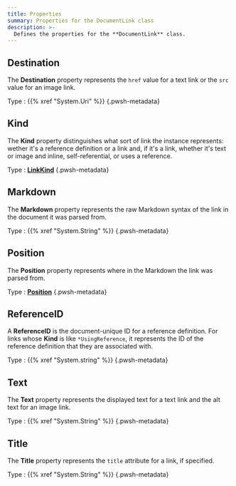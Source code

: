 ```yaml
---
title: Properties
summary: Properties for the DocumentLink class
description: >-
  Defines the properties for the **DocumentLink** class.
---
```


## Destination

The **Destination** property represents the `href` value for a text link or the `src` value for an
image link.

Type
: {{% xref "System.Uri" %}}
{.pwsh-metadata}

## Kind

The **Kind** property distinguishes what sort of link the instance represents: wether it's a
reference definition or a link and, if it's a link, whether it's text or image and inline,
self-referential, or uses a reference.

Type
: [**LinkKind**][01]
{.pwsh-metadata}

## Markdown

The **Markdown** property represents the raw Markdown syntax of the link in the document it was
parsed from.

Type
: {{% xref "System.String" %}}
{.pwsh-metadata}

## Position

The **Position** property represents where in the Markdown the link was parsed from.

Type
: [**Position**][02]
{.pwsh-metadata}

## ReferenceID

A **ReferenceID** is the document-unique ID for a reference definition. For links whose
**Kind** is like `*UsingReference`, it represents the ID of the reference definition that they
are associated with.

Type
: {{% xref "System.string" %}}
{.pwsh-metadata}

## Text

The **Text** property represents the displayed text for a text link and the alt text for an image
link.

Type
: {{% xref "System.String" %}}
{.pwsh-metadata}

## Title

The **Title** property represents the `title` attribute for a link, if specified.

Type
: {{% xref "System.String" %}}
{.pwsh-metadata}

<!-- Reference Link Definitions -->

[01]: ../../../enums/linkkind
[02]: ../../position

